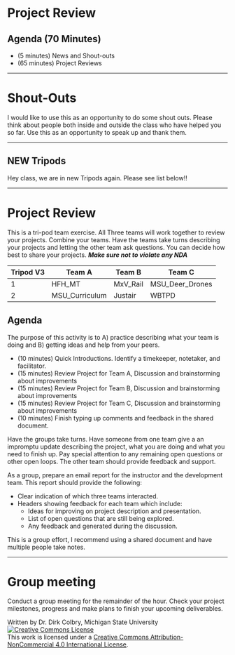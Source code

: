 # Project Review


## Agenda (70 Minutes)

- (5 minutes) News and Shout-outs
- (65 minutes) Project Reviews


---

# Shout-Outs

I would like to use this as an opportunity to do some shout outs.  Please think about people both inside and outside the class who have helped you so far.  Use this as an opportunity to speak up and thank them. 


----

## NEW Tripods

Hey class, we are in new Tripods again. Please see list below!!

---

# Project Review

This is a tri-pod team exercise.  All Three teams will work together to review your projects. Combine your teams.  Have the teams take turns describing your projects and letting the other team ask questions. You can decide how best to share your projects.  **_Make sure not to violate any NDA_**

| Tripod V3 | Team A | Team B | Team C |
|--------|--------|--------|--------|
| 1 | HFH_MT | MxV_Rail | MSU_Deer_Drones |
| 2 | MSU_Curriculum | Justair | WBTPD |

## Agenda

The purpose of this activity is to A) practice describing what your team is doing and B) getting ideas and help from your peers. 

- (10 minutes) Quick Introductions. Identify a timekeeper, notetaker, and facilitator.  
- (15 minutes) Review Project for Team A, Discussion and brainstorming about improvements 
- (15 minutes) Review Project for Team B, Discussion and brainstorming about improvements
- (15 minutes) Review Project for Team C, Discussion and brainstorming about improvements 
- (10 minutes) Finish typing up comments and feedback in the shared document.

Have the groups take turns.  Have someone from one team give a an impromptu update describing the project, what you are doing and what you need to finish up.  Pay special attention to any remaining open questions or other open loops.  The other team should provide feedback and support. 

As a group, prepare an email report for the instructor and the development team. This report should provide the following:

- Clear indication of which three teams interacted.
- Headers showing feedback for each team which include:
    - Ideas for improving on project description and presentation.
    - List of open questions that are still being explored.
    - Any feedback and generated during the discussion. 

This is a group effort, I recommend using a shared document and have multiple people take notes.  

---

# Group meeting

Conduct a group meeting for the remainder of the hour.  Check your project milestones, progress and make plans to finish your upcoming deliverables. 

Written by Dr. Dirk Colbry, Michigan State University
<a rel="license" href="http://creativecommons.org/licenses/by-nc/4.0/"><img alt="Creative Commons License" style="border-width:0" src="https://i.creativecommons.org/l/by-nc/4.0/88x31.png" /></a><br />This work is licensed under a <a rel="license" href="http://creativecommons.org/licenses/by-nc/4.0/">Creative Commons Attribution-NonCommercial 4.0 International License</a>.
